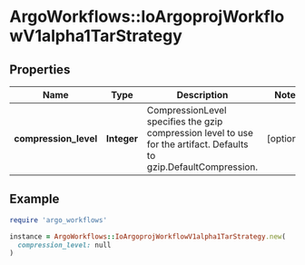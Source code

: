 # ArgoWorkflows::IoArgoprojWorkflowV1alpha1TarStrategy

## Properties

| Name | Type | Description | Notes |
| ---- | ---- | ----------- | ----- |
| **compression_level** | **Integer** | CompressionLevel specifies the gzip compression level to use for the artifact. Defaults to gzip.DefaultCompression. | [optional] |

## Example

```ruby
require 'argo_workflows'

instance = ArgoWorkflows::IoArgoprojWorkflowV1alpha1TarStrategy.new(
  compression_level: null
)
```


